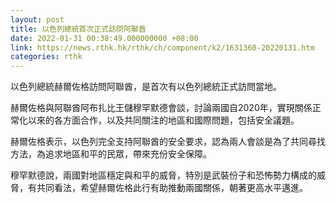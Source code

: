 ```yaml
---
layout: post
title: 以色列總統首次正式訪問阿聯酋
date: 2022-01-31 00:38:49.000000000 +08:00
link: https://news.rthk.hk/rthk/ch/component/k2/1631360-20220131.htm
categories: rthk
---
```


以色列總統赫爾佐格訪問阿聯酋，是首次有以色列總統正式訪問當地。

赫爾佐格與阿聯酋阿布扎比王儲穆罕默德會談，討論兩國自2020年，實現關係正常化以來的各方面合作，以及共同關注的地區和國際問題，包括安全議題。

赫爾佐格表示，以色列完全支持阿聯酋的安全要求，認為兩人會談是為了共同尋找方法，為追求地區和平的民眾，帶來充份安全保障。

穆罕默德說，兩國對地區穩定與和平的威脅，特別是武裝份子和恐怖勢力構成的威脅，有共同看法，希望赫爾佐格此行有助推動兩國關係，朝著更高水平邁進。
